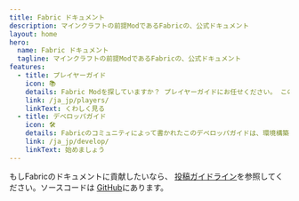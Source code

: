 ```yaml
---
title: Fabric ドキュメント
description: マインクラフトの前提ModであるFabricの、公式ドキュメント
layout: home
hero:
  name: Fabric ドキュメント
  tagline: マインクラフトの前提ModであるFabricの、公式ドキュメント
features:
  - title: プレイヤーガイド
    icon: 📚
    details: Fabric Modを探していますか？ プレイヤーガイドにお任せください。 このガイドでは、ダウンロードから、インストール、そしてトラブルの解決までお助けします。
    link: /ja_jp/players/
    linkText: くわしく見る
  - title: デベロッパガイド
    icon: 🛠️
    details: Fabricのコミュニティによって書かれたこのデベロッパガイドは、環境構築からレンダリングやネットワーキングなどの高度な内容までを扱っています。
    link: /ja_jp/develop/
    linkText: 始めましょう
---
```


もしFabricのドキュメントに貢献したいなら、 [投稿ガイドライン](./contributing)を参照してください。ソースコードは [GitHub](https://github.com/FabricMC/fabric-docs)にあります。
